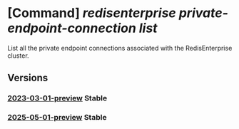 # [Command] _redisenterprise private-endpoint-connection list_

List all the private endpoint connections associated with the RedisEnterprise cluster.

## Versions

### [2023-03-01-preview](/Resources/mgmt-plane/L3N1YnNjcmlwdGlvbnMve30vcmVzb3VyY2Vncm91cHMve30vcHJvdmlkZXJzL21pY3Jvc29mdC5jYWNoZS9yZWRpc2VudGVycHJpc2Uve30vcHJpdmF0ZWVuZHBvaW50Y29ubmVjdGlvbnM=/2023-03-01-preview.xml) **Stable**

<!-- mgmt-plane /subscriptions/{}/resourcegroups/{}/providers/microsoft.cache/redisenterprise/{}/privateendpointconnections 2023-03-01-preview -->

### [2025-05-01-preview](/Resources/mgmt-plane/L3N1YnNjcmlwdGlvbnMve30vcmVzb3VyY2Vncm91cHMve30vcHJvdmlkZXJzL21pY3Jvc29mdC5jYWNoZS9yZWRpc2VudGVycHJpc2Uve30vcHJpdmF0ZWVuZHBvaW50Y29ubmVjdGlvbnM=/2025-05-01-preview.xml) **Stable**

<!-- mgmt-plane /subscriptions/{}/resourcegroups/{}/providers/microsoft.cache/redisenterprise/{}/privateendpointconnections 2025-05-01-preview -->
